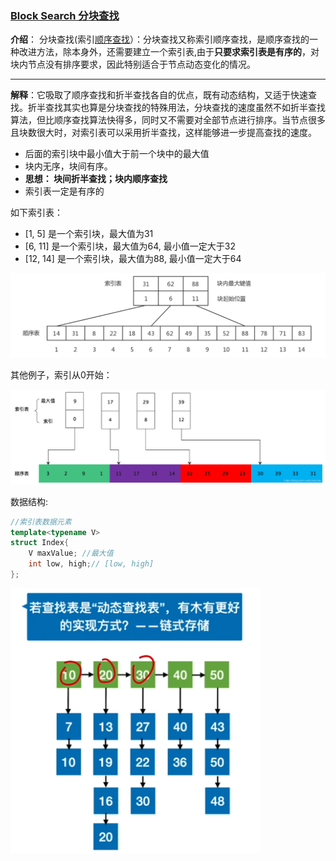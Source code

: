 ### [Block Search 分块查找 ](#)

**介绍**： 分块查找(索引[顺序查找](https://so.csdn.net/so/search?q=顺序查找&spm=1001.2101.3001.7020)）：分块查找又称索引顺序查找，是顺序查找的一种改进方法，除本身外，还需要建立一个索引表,由于**只要求索引表是有序的**，对块内节点没有排序要求，因此特别适合于节点动态变化的情况。

----

**解释**：它吸取了顺序查找和折半查找各自的优点，既有动态结构，又适于快速查找。折半查找其实也算是分块查找的特殊用法，分块查找的速度虽然不如折半查找算法，但比顺序查找算法快得多，同时又不需要对全部节点进行排序。当节点很多且块数很大时，对索引表可以采用折半查找，这样能够进一步提高查找的速度。

* 后面的索引块中最小值大于前一个块中的最大值
* 块内无序，块间有序。
* **思想： 块间折半查找；块内顺序查找**
* 索引表一定是有序的

如下索引表：

* [1, 5] 是一个索引块，最大值为31
* [6, 11] 是一个索引块，最大值为64, 最小值一定大于32
* [12, 14] 是一个索引块，最大值为88, 最小值一定大于64

<img src="./assets/image-20230625211208570.png" alt="image-20230625211208570" width="800px"/>



其他例子，索引从0开始：

<img src="./assets/image-20230625211752322.png" alt="image-20230625211752322"  width="800px" />



数据结构:

```cpp
//索引表数据元素
template<typename V>
struct Index{
    V maxValue; //最大值
    int low, high;// [low, high]
};
```



<img src="./assets/image-20230626085854959.png" alt="image-20230626085854959" width="400px" />
